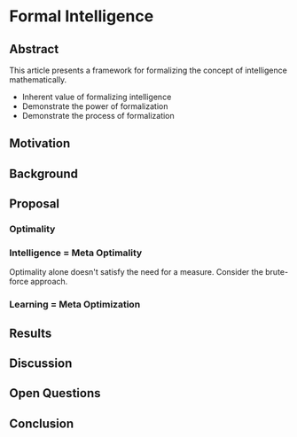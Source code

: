 # Formal Intelligence
## Abstract
This article presents a framework for formalizing the concept of intelligence mathematically. 
- Inherent value of formalizing intelligence 
- Demonstrate the power of formalization
- Demonstrate the process of formalization

## Motivation

## Background

## Proposal

### Optimality

### Intelligence = Meta Optimality
Optimality alone doesn't satisfy the need for a measure. Consider the brute-force approach.

### Learning = Meta Optimization

## Results 

## Discussion 

## Open Questions 

## Conclusion 
